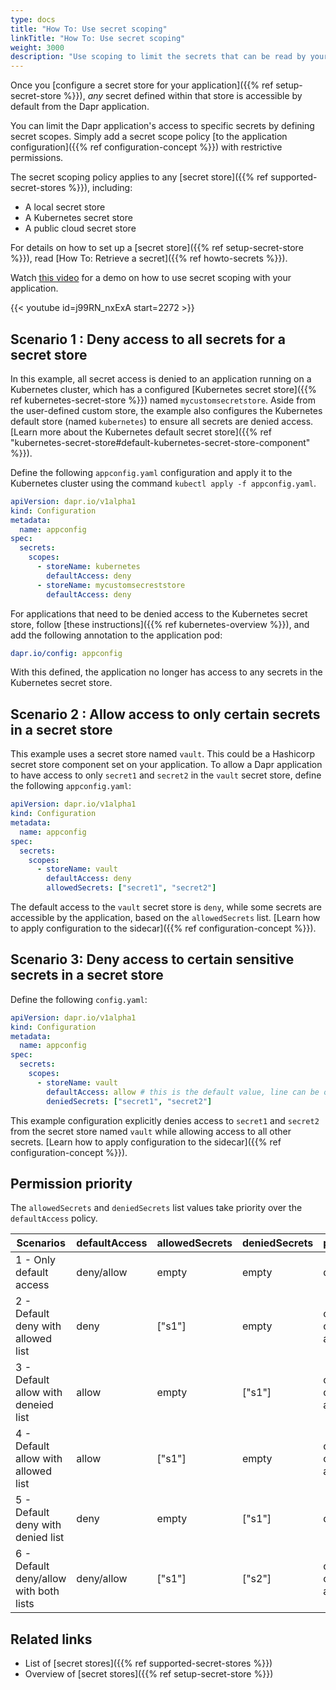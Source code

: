 ```yaml
---
type: docs
title: "How To: Use secret scoping"
linkTitle: "How To: Use secret scoping"
weight: 3000
description: "Use scoping to limit the secrets that can be read by your application from secret stores"
---
```


Once you [configure a secret store for your application]({{% ref setup-secret-store %}}), *any* secret defined within that store is accessible by default from the Dapr application. 

You can limit the Dapr application's access to specific secrets by defining secret scopes. Simply add a secret scope policy [to the application configuration]({{% ref configuration-concept %}}) with restrictive permissions.

The secret scoping policy applies to any [secret store]({{% ref supported-secret-stores %}}), including:

- A local secret store
- A Kubernetes secret store
- A public cloud secret store

For details on how to set up a [secret store]({{% ref setup-secret-store %}}), read [How To: Retrieve a secret]({{% ref howto-secrets %}}).

Watch [this video](https://youtu.be/j99RN_nxExA?start=2272) for a demo on how to use secret scoping with your application.

{{< youtube id=j99RN_nxExA start=2272 >}}

## Scenario 1 : Deny access to all secrets for a secret store

In this example, all secret access is denied to an application running on a Kubernetes cluster, which has a configured [Kubernetes secret store]({{% ref kubernetes-secret-store %}}) named `mycustomsecretstore`. Aside from the user-defined custom store, the example also configures the Kubernetes default store (named `kubernetes`) to ensure all secrets are denied access. [Learn more about the Kubernetes default secret store]({{% ref "kubernetes-secret-store#default-kubernetes-secret-store-component" %}}).

Define the following `appconfig.yaml` configuration and apply it to the Kubernetes cluster using the command `kubectl apply -f appconfig.yaml`.

```yaml
apiVersion: dapr.io/v1alpha1
kind: Configuration
metadata:
  name: appconfig
spec:
  secrets:
    scopes:
      - storeName: kubernetes
        defaultAccess: deny
      - storeName: mycustomsecreststore
        defaultAccess: deny
```

For applications that need to be denied access to the Kubernetes secret store, follow [these instructions]({{% ref kubernetes-overview %}}), and add the following annotation to the application pod:

```yaml
dapr.io/config: appconfig
```

With this defined, the application no longer has access to any secrets in the Kubernetes secret store.

## Scenario 2 : Allow access to only certain secrets in a secret store

This example uses a secret store named `vault`. This could be a Hashicorp secret store component set on your application. To allow a Dapr application to have access to only `secret1` and `secret2` in the `vault` secret store, define the following `appconfig.yaml`:

```yaml
apiVersion: dapr.io/v1alpha1
kind: Configuration
metadata:
  name: appconfig
spec:
  secrets:
    scopes:
      - storeName: vault
        defaultAccess: deny
        allowedSecrets: ["secret1", "secret2"]
```

The default access to the `vault` secret store is `deny`, while some secrets are accessible by the application, based on the `allowedSecrets` list. [Learn how to apply configuration to the sidecar]({{% ref configuration-concept %}}).

## Scenario 3: Deny access to certain sensitive secrets in a secret store

Define the following `config.yaml`:

```yaml
apiVersion: dapr.io/v1alpha1
kind: Configuration
metadata:
  name: appconfig
spec:
  secrets:
    scopes:
      - storeName: vault
        defaultAccess: allow # this is the default value, line can be omitted
        deniedSecrets: ["secret1", "secret2"]
```

This example configuration explicitly denies access to `secret1` and `secret2` from the secret store named `vault` while allowing access to all other secrets. [Learn how to apply configuration to the sidecar]({{% ref configuration-concept %}}).

## Permission priority

The `allowedSecrets` and `deniedSecrets` list values take priority over the `defaultAccess` policy.

Scenarios | defaultAccess | allowedSecrets | deniedSecrets | permission
---- | ------- | -----------| ----------| ------------
1 - Only default access  | deny/allow | empty | empty | deny/allow
2 - Default deny with allowed list | deny | ["s1"] | empty | only "s1" can be accessed
3 - Default allow with deneied list | allow | empty | ["s1"] | only "s1" cannot be accessed
4 - Default allow with allowed list  | allow | ["s1"] | empty | only "s1" can be accessed
5 - Default deny with denied list  | deny | empty | ["s1"] | deny
6 - Default deny/allow with both lists  | deny/allow | ["s1"] | ["s2"] | only "s1" can be accessed

## Related links

- List of [secret stores]({{% ref supported-secret-stores %}})
- Overview of [secret stores]({{% ref setup-secret-store %}})
